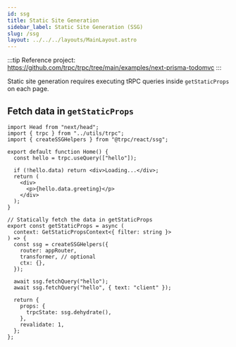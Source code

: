```yaml
---
id: ssg
title: Static Site Generation
sidebar_label: Static Site Generation (SSG)
slug: /ssg
layout: ../../../layouts/MainLayout.astro
---
```


:::tip
Reference project: https://github.com/trpc/trpc/tree/main/examples/next-prisma-todomvc
:::

Static site generation requires executing tRPC queries inside `getStaticProps` on each page.

## Fetch data in `getStaticProps`

```tsx
import Head from "next/head";
import { trpc } from "../utils/trpc";
import { createSSGHelpers } from "@trpc/react/ssg";

export default function Home() {
  const hello = trpc.useQuery(["hello"]);

  if (!hello.data) return <div>Loading...</div>;
  return (
    <div>
      <p>{hello.data.greeting}</p>
    </div>
  );
}

// Statically fetch the data in getStaticProps
export const getStaticProps = async (
  context: GetStaticPropsContext<{ filter: string }>
) => {
  const ssg = createSSGHelpers({
    router: appRouter,
    transformer, // optional
    ctx: {},
  });

  await ssg.fetchQuery("hello");
  await ssg.fetchQuery("hello", { text: "client" });

  return {
    props: {
      trpcState: ssg.dehydrate(),
    },
    revalidate: 1,
  };
};
```
